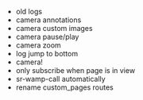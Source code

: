 - old logs
- camera annotations
- camera custom images
- camera pause/play
- camera zoom
- log jump to bottom
- camera!
- only subscribe when page is in view
- sr-wamp-call automatically
- rename custom_pages routes
